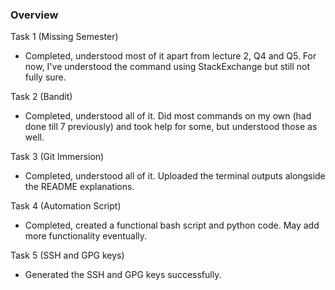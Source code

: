 ### Overview

Task 1 (Missing Semester)
- Completed, understood most of it apart from lecture 2, Q4 and Q5. For now, I've understood the command using StackExchange but still not fully sure.

Task 2 (Bandit)
- Completed, understood all of it. Did most commands on my own (had done till 7 previously) and took help for some, but understood those as well.

Task 3 (Git Immersion)
- Completed, understood all of it. Uploaded the terminal outputs alongside the README explanations.

Task 4 (Automation Script)
- Completed, created a functional bash script and python code. May add more functionality eventually.

Task 5 (SSH and GPG keys)
- Generated the SSH and GPG keys successfully.
